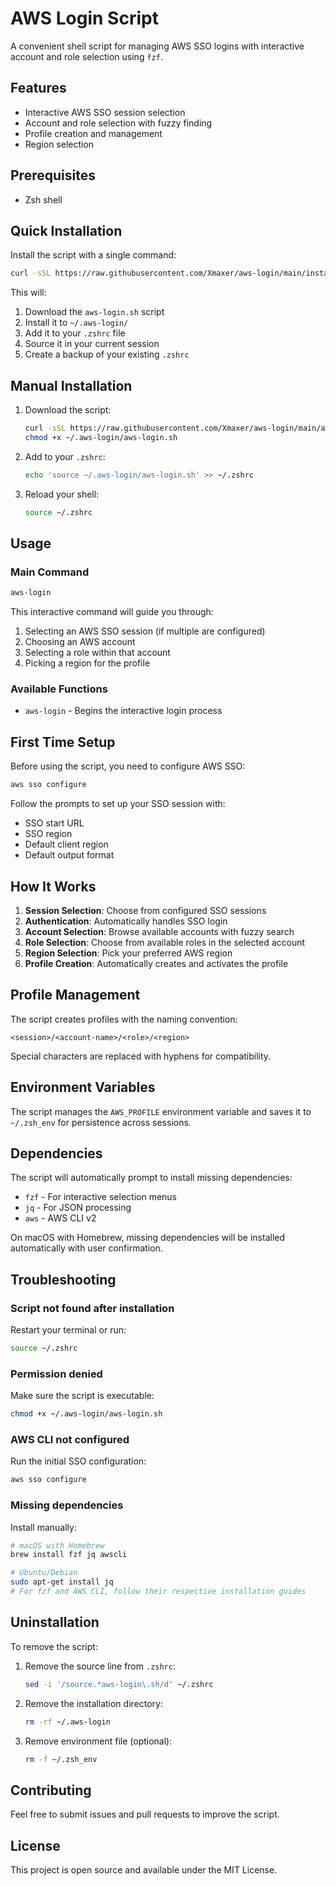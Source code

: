 # AWS Login Script

A convenient shell script for managing AWS SSO logins with interactive account and role selection using `fzf`.

## Features

- Interactive AWS SSO session selection
- Account and role selection with fuzzy finding
- Profile creation and management
- Region selection

## Prerequisites

- Zsh shell

## Quick Installation

Install the script with a single command:

```bash
curl -sSL https://raw.githubusercontent.com/Xmaxer/aws-login/main/install.sh | bash
```

This will:
1. Download the `aws-login.sh` script
2. Install it to `~/.aws-login/`
3. Add it to your `.zshrc` file
4. Source it in your current session
5. Create a backup of your existing `.zshrc`

## Manual Installation

1. Download the script:
   ```bash
   curl -sSL https://raw.githubusercontent.com/Xmaxer/aws-login/main/aws-login.sh -o ~/.aws-login/aws-login.sh
   chmod +x ~/.aws-login/aws-login.sh
   ```

2. Add to your `.zshrc`:
   ```bash
   echo 'source ~/.aws-login/aws-login.sh' >> ~/.zshrc
   ```

3. Reload your shell:
   ```bash
   source ~/.zshrc
   ```

## Usage

### Main Command

```bash
aws-login
```

This interactive command will guide you through:
1. Selecting an AWS SSO session (if multiple are configured)
2. Choosing an AWS account
3. Selecting a role within that account
4. Picking a region for the profile

### Available Functions

- `aws-login` - Begins the interactive login process

## First Time Setup

Before using the script, you need to configure AWS SSO:

```bash
aws sso configure
```

Follow the prompts to set up your SSO session with:
- SSO start URL
- SSO region
- Default client region
- Default output format

## How It Works

1. **Session Selection**: Choose from configured SSO sessions
2. **Authentication**: Automatically handles SSO login
3. **Account Selection**: Browse available accounts with fuzzy search
4. **Role Selection**: Choose from available roles in the selected account
5. **Region Selection**: Pick your preferred AWS region
6. **Profile Creation**: Automatically creates and activates the profile

## Profile Management

The script creates profiles with the naming convention:
```
<session>/<account-name>/<role>/<region>
```

Special characters are replaced with hyphens for compatibility.

## Environment Variables

The script manages the `AWS_PROFILE` environment variable and saves it to `~/.zsh_env` for persistence across sessions.

## Dependencies

The script will automatically prompt to install missing dependencies:
- `fzf` - For interactive selection menus
- `jq` - For JSON processing
- `aws` - AWS CLI v2

On macOS with Homebrew, missing dependencies will be installed automatically with user confirmation.

## Troubleshooting

### Script not found after installation
Restart your terminal or run:
```bash
source ~/.zshrc
```

### Permission denied
Make sure the script is executable:
```bash
chmod +x ~/.aws-login/aws-login.sh
```

### AWS CLI not configured
Run the initial SSO configuration:
```bash
aws sso configure
```

### Missing dependencies
Install manually:
```bash
# macOS with Homebrew
brew install fzf jq awscli

# Ubuntu/Debian
sudo apt-get install jq
# For fzf and AWS CLI, follow their respective installation guides
```

## Uninstallation

To remove the script:

1. Remove the source line from `.zshrc`:
   ```bash
   sed -i '/source.*aws-login\.sh/d' ~/.zshrc
   ```

2. Remove the installation directory:
   ```bash
   rm -rf ~/.aws-login
   ```

3. Remove environment file (optional):
   ```bash
   rm -f ~/.zsh_env
   ```

## Contributing

Feel free to submit issues and pull requests to improve the script.

## License

This project is open source and available under the MIT License.
